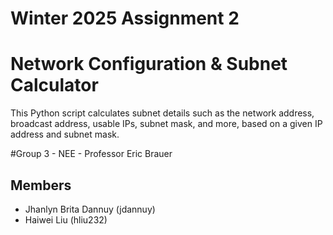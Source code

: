 # Winter 2025 Assignment 2


# Network Configuration & Subnet Calculator

This Python script calculates subnet details such as the network address, broadcast address, usable IPs, subnet mask, and more, based on a given IP address and subnet mask.

#Group 3 - NEE - Professor Eric Brauer
## Members
- Jhanlyn Brita Dannuy (jdannuy)
- Haiwei Liu (hliu232)

